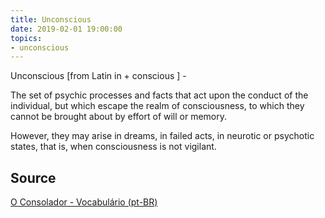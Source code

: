 ```yaml
---
title: Unconscious
date: 2019-02-01 19:00:00
topics:
- unconscious
---
```


Unconscious [from Latin in + conscious ] - 

The set of psychic processes and facts that act upon the conduct of the individual, 
but which escape the realm of consciousness, to which they cannot be brought about 
by effort of will or memory. 

However, they may arise in dreams, in failed acts, in neurotic or psychotic states, 
that is, when consciousness is not vigilant.


## Source
[O Consolador - Vocabulário (pt-BR)](http://www.oconsolador.com.br/linkfixo/vocabulario/principal.html)


